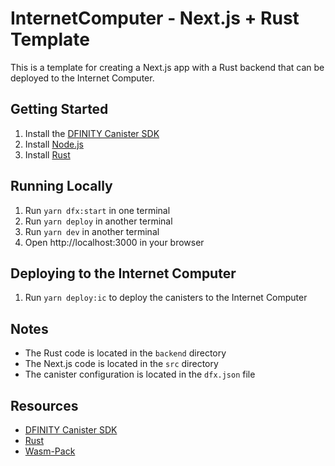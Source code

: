 # InternetComputer - Next.js + Rust Template

This is a template for creating a Next.js app with a Rust backend that can be deployed to the Internet Computer.

## Getting Started

1. Install the [DFINITY Canister SDK](https://sdk.dfinity.org/docs/quickstart/local-quickstart.html)
2. Install [Node.js](https://nodejs.org/en/download/)
3. Install [Rust](https://www.rust-lang.org/tools/install)

## Running Locally

1. Run `yarn dfx:start` in one terminal
2. Run `yarn deploy` in another terminal
3. Run `yarn dev` in another terminal
4. Open http://localhost:3000 in your browser

## Deploying to the Internet Computer

1. Run `yarn deploy:ic` to deploy the canisters to the Internet Computer

## Notes

- The Rust code is located in the `backend` directory
- The Next.js code is located in the `src` directory
- The canister configuration is located in the `dfx.json` file

## Resources

- [DFINITY Canister SDK](https://sdk.dfinity.org/docs/quickstart/local-quickstart.html)
- [Rust](https://www.rust-lang.org/)
- [Wasm-Pack](https://rustwasm.github.io/wasm-pack/installer/)
